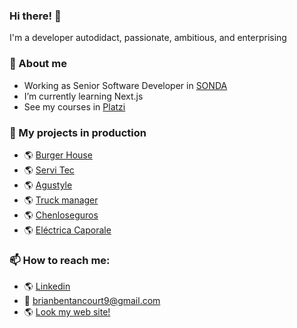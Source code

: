 ### Hi there! 👋
I'm a developer autodidact, passionate, ambitious, and enterprising

### 💬 About me
- Working as Senior Software Developer in [SONDA](https://www.sonda.com/ "SONDA")
- I’m currently learning Next.js
- See my courses in [Platzi](https://platzi.com/p/brianbentancourt/ "Platzi")

### 💼 My projects in production
- 🌎 [Burger House](https://burgerhouseuy.com "Burger House")
- 🌎 [Servi Tec](https://servitec-uy.web.app "Servi Tec")
- 🌎 [Agustyle](https://agustyle.com "Agustyle")
- 🌎 [Truck manager](https://transportesvillasboas.web.app "Truck manager")
- 🌎 [Chenloseguros](https://chenloseguros.com "Chenloseguros")
- 🌎 [Eléctrica Caporale](https://electricacaporale.com "Eléctrica Caporale")

### 📫 How to reach me:
- 🌎 [Linkedin](https://www.linkedin.com/in/brianbentancourt/ "Linkedin")
- 📩 brianbentancourt9@gmail.com
- 🌎 <a href="https://brianbentancourt.com/" target="_blank" rel="noopener noreferrer">Look my web site!</a>

